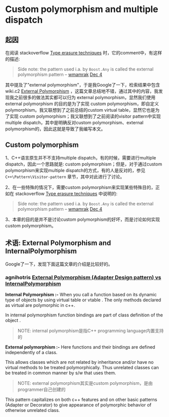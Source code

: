 # Custom polymorphism and multiple dispatch

## 起因

在阅读 stackoverflow [Type erasure techniques](https://stackoverflow.com/questions/5450159/type-erasure-techniques) 时，它的comment中，有这样的描述:

> Side note: the pattern used i.a. by `Boost.Any` is called the external polymorphism pattern – [wmamrak](https://stackoverflow.com/users/469659/wmamrak) [Dec 4](https://stackoverflow.com/questions/5450159/type-erasure-techniques#comment18828402_5450159)

其中提及了"external polymorphism"，于是我Google了一下，检索结果中包含 wiki.c2 [External Polymorphism](https://proxy.c2.com/cgi/fullSearch?search=ExternalPolymorphism) ，这篇文章总结地不错，通过其中的内容，我发现我之前很多的做法其实都可以归为 external polymorphism，显然我们使用 external polymorphism 的目的是为了实现 custom polymorphism，即自定义polymorphism。我又联想到了之前总结的custom virtual table，显然它也是为了实现 custom polymorphism；我又联想到了之前阅读的visitor pattern中实现multiple dispatch，其中是明确反对custom polymorphism、external polymorphism的，因此这就是导致了我编写本文。

## Custom polymorphism

1、C++语言原生并不不支持multiple dispatch，有的时候，需要进行multiple dispatch，因此一个思路就是: custom polymorphism；但是，对于通过custom polymorphism来实现multiple dispatch的方式，有的人是反对的，参见 `C++\Pattern\Visitor-pattern` 章节，其中对此进行了讨论。

2、在一些特殊的情况下，需要custom polymorphism来实现某些特殊目的，正如在  stackoverflow [Type erasure techniques](https://stackoverflow.com/questions/5450159/type-erasure-techniques) 中说明的:

> Side note: the pattern used i.a. by `Boost.Any` is called the external polymorphism pattern – [wmamrak](https://stackoverflow.com/users/469659/wmamrak) [Dec 4](https://stackoverflow.com/questions/5450159/type-erasure-techniques#comment18828402_5450159)

3、本章的目的是并不是讨论custom polymorphism的好坏，而是讨论如何实现custom polymorphism。





## 术语: External Polymorphism and InternalPolymorphism

Google了一下，发现下面这篇文章的介绍是比较好的。



### agnihotris [External Polymorphism (Adapter Design pattern) vs InternalPolymorphism](https://agnihotris.wordpress.com/2013/09/22/external-polymorphism-design-pattern-vs-internalpolymorphism/)

**Internal Polymorphism :-** When you call a function based on its dynamic type of objects by using virtual table or vtable . The only methods declared as virtual are polymorphic in c++.

In internal polymorphism function bindings are part of class definition of the object .

> NOTE: internal polymorphism是指C++ programming language内置支持的

**External polymorphism :-** Here functions and their bindings are  defined independently of a class.

This allows classes which are not related by inheritance and/or have no virtual methods to be treated polymorphically. Thus unrelated classes can be treated in common manner by s/w that uses them.

> NOTE: external polymorphism其实是custom polymorphism，是由programmer自己创建的

This pattern capitalizes on both c++ features and on other basic patterns (Adapter or Decorator) to give appearance of polymorphic behavior of otherwise unrelated class.

 